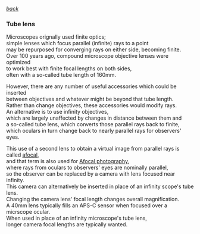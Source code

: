   *[back](index.html)*
### Tube lens  
Microscopes orignally used finite optics;  
simple lenses which focus parallel (infinite) rays to a point  
may be repurposed for converging rays on either side, becoming finite.  
Over 100 years ago, compound microscope objective lenses were optimized  
to work best with finite focal lengths on both sides,  
often with a so-called tube length of 160mm.  

However, there are any number of useful accessories which could be inserted  
between objectives and whatever might be beyond that tube length.  
Rather than change objectives, these accessories would modify rays.  
An alternative is to use infinity objectives,  
which are largely unaffected by changes in distance between them and  
a so-called tube lens, which converts those parallel rays back to finite,  
which oculars in turn change back to nearly parallel rays for observers' eyes.  

This use of a second lens to obtain a virtual image from parallel rays
is called [afocal](https://en.wikipedia.org/wiki/Afocal_system),  
and that term is also used for [Afocal photography](https://en.wikipedia.org/wiki/Afocal_photography),  
where rays from oculars to observers' eyes are nominally parallel,  
so the observer can be replaced by a camera with lens focused near infinity.  
This camera can alternatively be inserted in place of an infinity scope's tube lens.  
Changing the camera lens' focal length changes overall magnification.  
A 40mm lens typically fills an APS-C sensor when focused over a micrscope ocular.  
When used in place of an infinity microscope's tube lens,  
longer camera focal lengths are typically wanted.  
